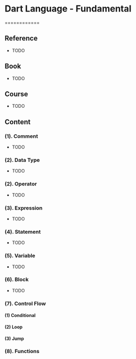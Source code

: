 # Dart Language - Fundamental
============


## Reference

* TODO


## Book

* TODO


## Course

* TODO


## Content

### (1). Comment

* TODO


### (2). Data Type

* TODO


### (2). Operator

* TODO


### (3). Expression

* TODO


### (4). Statement

* TODO


### (5). Variable

* TODO


### (6). Block

* TODO


### (7). Control Flow

#### (1) Conditional

#### (2) Loop

#### (3) Jump


### (8). Functions
